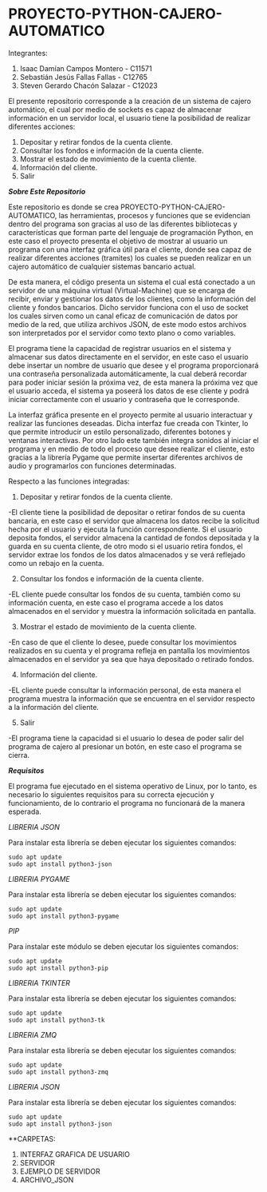 # PROYECTO-PYTHON-CAJERO-AUTOMATICO

Integrantes:
1. Isaac Damían Campos Montero - C11571
2. Sebastián Jesús Fallas Fallas - C12765
3. Steven Gerardo Chacón Salazar -  C12023

El presente repositorio corresponde a la creación de un sistema de cajero automático, el cual por medio de sockets es capaz
de almacenar información en un servidor local, el usuario tiene la posibilidad de realizar diferentes acciones:

1) Depositar y retirar fondos de la cuenta cliente.
2) Consultar los fondos e información de la cuenta cliente.
3) Mostrar el estado de movimiento de la cuenta cliente.
4) Información del cliente.
5) Salir


***Sobre Este Repositorio***

Este repositorio es donde se crea PROYECTO-PYTHON-CAJERO-AUTOMATICO, las herramientas, procesos y funciones que se evidencian dentro del programa son gracias al uso de las diferentes bibliotecas y características que forman parte del lenguaje de programación Python, en este caso el proyecto presenta el objetivo de mostrar al usuario un programa con una interfaz gráfica útil para el cliente, donde sea capaz de realizar diferentes acciones (tramites) los cuales se pueden realizar en un cajero automático de cualquier sistemas bancario actual.

De esta manera, el código presenta un sistema el cual está conectado a un servidor de una máquina virtual (Virtual-Machine) que se encarga de recibir, enviar y gestionar los datos de los clientes, como la información del cliente y fondos bancarios. Dicho servidor funciona con el uso de socket los cuales sirven como un canal eficaz de comunicación de datos por medio de la red, que utiliza archivos JSON, de este modo estos archivos son interpretados por el servidor como texto plano o como variables. 

El programa tiene la capacidad de registrar usuarios en el sistema y almacenar sus datos directamente en el servidor, en este caso el usuario debe insertar un nombre de usuario que desee y el programa proporcionará una contraseña personalizada automáticamente, la cual deberá recordar para poder iniciar sesión la próxima vez, de esta manera la próxima vez que el usuario acceda, el sistema ya poseerá los datos de ese cliente y podrá iniciar correctamente con el usuario y contraseña que le corresponde.

La interfaz gráfica presente en el proyecto permite al usuario interactuar y realizar las funciones deseadas. Dicha interfaz fue creada con Tkinter, lo que permite introducir un estilo personalizado, diferentes botones y ventanas interactivas. Por otro lado este también integra sonidos al iniciar el programa y en medio de todo el proceso que desee realizar el cliente, esto gracias a la librería Pygame que permite insertar diferentes archivos de audio y programarlos con funciones determinadas.


Respecto a las funciones integradas:

1) Depositar y retirar fondos de la cuenta cliente.

-El cliente tiene la posibilidad de depositar o retirar fondos de su cuenta bancaria, en este caso el servidor que almacena los datos recibe la solicitud hecha por el usuario y ejecuta la función correspondiente. Si el usuario deposita fondos, el servidor almacena la cantidad de fondos depositada y la guarda en su cuenta cliente, de otro modo si el usuario retira fondos, el servidor extrae los fondos de los datos almacenados y se verá reflejado como un rebajo en la cuenta.


2) Consultar los fondos e información de la cuenta cliente.

-EL cliente puede consultar los fondos de su cuenta, también como su información cuenta, en este caso el programa accede a los datos almacenados en el servidor y muestra la información solicitada en pantalla.


3) Mostrar el estado de movimiento de la cuenta cliente.

-En caso de que el cliente lo desee, puede consultar los movimientos realizados en su cuenta y el programa refleja en pantalla los movimientos almacenados en el servidor ya sea que haya depositado o retirado fondos.


4) Información del cliente.

-EL cliente puede consultar la información personal, de esta manera el programa muestra la información que se encuentra en el servidor respecto a la información del cliente.


5) Salir

-El programa tiene la capacidad si el usuario lo desea de poder salir del programa de cajero al presionar un botón, en este caso el programa se cierra.




***Requisitos***

El programa fue ejecutado en el sistema operativo de Linux, por lo tanto, es necesario lo siguientes requisitos para su correcta ejecución y funcionamiento, de lo contrario el programa no funcionará de la manera esperada.

*LIBRERIA JSON*

Para instalar esta librería se deben ejecutar los siguientes comandos:
```
sudo apt update
sudo apt install python3-json
```
*LIBRERIA PYGAME*

Para instalar esta librería se deben ejecutar los siguientes comandos:
```
sudo apt update
sudo apt install python3-pygame
```
*PIP*

Para instalar este módulo se deben ejecutar los siguientes comandos:
```
sudo apt update
sudo apt install python3-pip
```
*LIBRERIA TKINTER*

Para instalar esta librería se deben ejecutar los siguientes comandos:
```
sudo apt update
sudo apt install python3-tk
```
*LIBRERIA ZMQ*

Para instalar esta librería se deben ejecutar los siguientes comandos:
```
sudo apt update
sudo apt install python3-zmq
```
*LIBRERIA JSON*

Para instalar esta librería se deben ejecutar los siguientes comandos:
```
sudo apt update
sudo apt install python3-json
```


**CARPETAS:
1. INTERFAZ GRAFICA DE USUARIO  
2. SERVIDOR
3. EJEMPLO DE SERVIDOR
4. ARCHIVO_JSON
